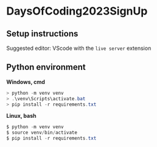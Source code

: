 # DaysOfCoding2023SignUp

## Setup instructions
Suggested editor: VScode with the `live server` extension

## Python environment

**Windows, cmd**
```powershell
> python -m venv venv
> .\venv\Scripts\activate.bat
> pip install -r requirements.txt
```

**Linux, bash**
```powershell
$ python -m venv venv
$ source venv/bin/activate
$ pip install -r requirements.txt
```
